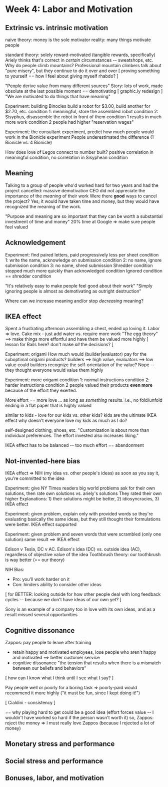 # Week 4: Labor and Motivation

## Extrinsic vs. intrinsic motivation
naive theory: money is the sole motivator
reality: many things motivate people

standard theory: solely reward-motivated (tangible rewards, specifically)
Ariely thinks that's correct in *certain* circumstances -- sweatshops, etc.
Why do people climb mountains? Professional mountain climbers talk about "pure misery", but they continue to do it over and over
[ proving something to yourself == how I feel about giving myself rhabdo? ]

"People derive value from many different sources"
Story: lots of work, made obsolute at the last possible moment == demotivating
[ graphic.ly redesign ]
"We are motivated to do things that have meaning"

Experiment: building Binocles
build a robot for $3.00, build another for $2.70, etc.
condition 1: meaningful, store the assembled robot
condition 2: Sisyphus, disassemble the robot in front of them
condition 1 results in much more work
condition 2 people had higher "reservation wages"

Experiment: the consultant experiment, predict how much people would work in the Bionicle experiment
People underestimated the difference (1 Bionicle vs. 4 Bionicle)

How does love of Legos connect to number built? positive correlation in meaningful condition, no correlation in Sisyphean condition

## Meaning
Talking to a group of people who'd worked hard for two years and had the project cancelled: massive demotivation
CEO did not appreciate the importance of the *meaning* of their work
Were there **good** ways to cancel the project? Yes; it would have taken time and money, but they would have recognized the meaning of the work.

"Purpose and meaning are so important that they can be worth a substantial investment of time and money"
20% time at Google => make sure people feel valued

## Acknowledgement
Experiment: find paired letters, paid progressively less per sheet
condition 1: write the name, acknowledge on submission
condition 2: no name, ignore submission
condition 3: no name, shred submission
Shredder condition stopped much more quickly than acknowledged condition
Ignored condition == shredder condition

"It's relatively easy to make people feel good about their work"
"Simply ignoring people is almost as demotivating as outright destruction"

Where can we increase meaning and/or stop *decreasing* meaning?

## IKEA effect
Spent a frustrating afternoon assembling a chest, ended up loving it. Labor => love.
Cake mix - just add water vs. require more work
"The egg theory" ==> make things more effortful and have them be valued more highly
[ lesson for Rails here? don't make *all* the decisions? ]

Experiment: origami
How much would (builder|evaluator) pay for the suboptimal origami products?
builders ==> high value, evaluators ==> low value
could builders recognize the self-orientation of the value? Nope -- they thought everyone would value them highly

Experiment: more origami
condition 1: normal instructions
condition 2: harder instructions
condition 2 people valued their products **even more** because of the effort they exerted.

More effort == more love
... as long as *something* results. I.e., no fold/unfold ending in a flat paper that is highly valued

similar to kids - love for our kids vs. other kids? kids are the ultimate IKEA effect
why doesn't everyone love my kids as much as I do?

self-designed clothing, shoes, etc. "Customization is about more than individual preferences. The effort invested also increases liking."

IKEA effect has to be balanced -- too much effort == abandonment

## Not-invented-here bias
IKEA effect => NIH (my idea vs. other people's ideas)
as soon as you say it, you're committed to the idea

Experiment: give NY Times readers big world problems
ask for their own solutions, then rate own solutions vs. ariely's solutions
They rated their own higher
Explanations: 1) their solutions might be better, 2) idiosyncracies, 3) IKEA effect

Experiment: given problem, explain only with provided words
so they're evaluating basically the same ideas, but they still thought their formulations were better. IKEA effect supported

Experiment: given problem and seven words that were scrambled (only one solution)
same result ==> IKEA effect

Edison v Tesla, DC v AC. Edison's idea (DC) vs. outside idea (AC), regardless of objective value of the idea
Toothbrush theory: our toothbrush is way better (== our theory)

NIH Bias:
* Pro: you'll work harder on it
* Con: hinders ability to consider other ideas

[ for BETTER: looking outside for how other people deal with long feedback cycles -- because we don't have ideas of our own yet? ]

Sony is an example of a company too in love with its own ideas, and as a result missed several opportunities

## Cognitive dissonance
Zappos: pay people to leave after training
- retain happy and motivated employees, lose people who aren't happy and motivated ==> better customer service
- cognitive dissonance "the tension that results when there is a mismatch between our beliefs and behaviors"

[ how can I know what I think until I see what I say? ]

Pay people well or poorly for a boring task => poorly-paid would recommend it more highly ("it must be fun, since I kept doing it!")

[ Cialdini - consistency ]

== why playing hard to get could be a good idea (effort forces value -- I wouldn't have worked so hard if the person wasn't worth it)
so, Zappos: reject the money => I must really love Zappos (because I rejected a lot of money)

## Monetary stress and performance



## Social stress and performance



## Bonuses, labor, and motivation
